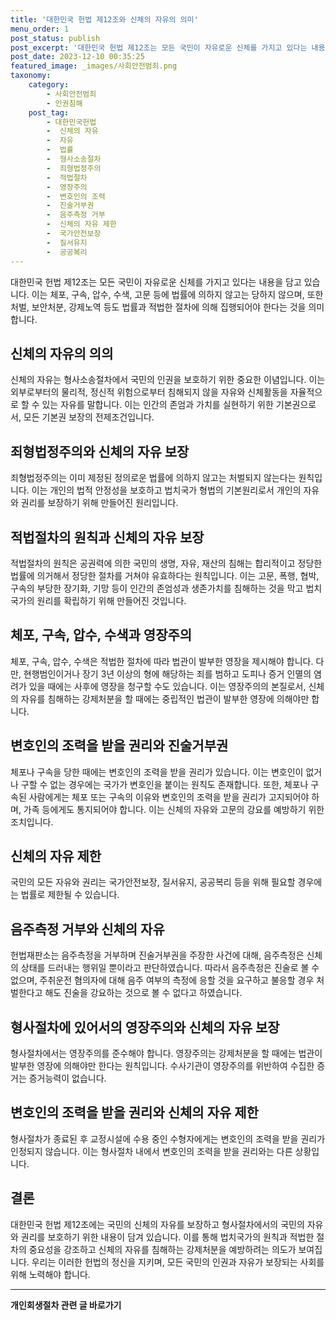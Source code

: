 ```yaml
---
title: '대한민국 헌법 제12조와 신체의 자유의 의미'
menu_order: 1
post_status: publish
post_excerpt: '대한민국 헌법 제12조는 모든 국민이 자유로운 신체를 가지고 있다는 내용을 담고 있습니다. 이는 체포, 구속, 압수, 수색, 고문 등에 법률에 의하지 않고는 당하지 않으며, 또한 처벌, 보안처분, 강제노역 등도 법률과 적법한 절차에 의해 집행되어야 한다는 것을 의미합니다.'
post_date: 2023-12-10 00:35:25
featured_image: _images/사회안전범죄.png
taxonomy:
    category:
        - 사회안전범죄
        - 인권침해
    post_tag:
        - 대한민국헌법
        -  신체의 자유
        -  자유
        -  법률
        -  형사소송절차
        -  죄형법정주의
        -  적법절차
        -  영장주의
        -  변호인의 조력
        -  진술거부권
        -  음주측정 거부
        -  신체의 자유 제한
        -  국가안전보장
        -  질서유지
        -  공공복리
---
```



대한민국 헌법 제12조는 모든 국민이 자유로운 신체를 가지고 있다는 내용을 담고 있습니다. 이는 체포, 구속, 압수, 수색, 고문 등에 법률에 의하지 않고는 당하지 않으며, 또한 처벌, 보안처분, 강제노역 등도 법률과 적법한 절차에 의해 집행되어야 한다는 것을 의미합니다.

## 신체의 자유의 의의

신체의 자유는 형사소송절차에서 국민의 인권을 보호하기 위한 중요한 이념입니다. 이는 외부로부터의 물리적, 정신적 위험으로부터 침해되지 않을 자유와 신체활동을 자율적으로 할 수 있는 자유를 말합니다. 이는 인간의 존엄과 가치를 실현하기 위한 기본권으로서, 모든 기본권 보장의 전제조건입니다. 

## 죄형법정주의와 신체의 자유 보장

죄형법정주의는 이미 제정된 정의로운 법률에 의하지 않고는 처벌되지 않는다는 원칙입니다. 이는 개인의 법적 안정성을 보호하고 법치국가 형법의 기본원리로서 개인의 자유와 권리를 보장하기 위해 만들어진 원리입니다.

## 적법절차의 원칙과 신체의 자유 보장

적법절차의 원칙은 공권력에 의한 국민의 생명, 자유, 재산의 침해는 합리적이고 정당한 법률에 의거해서 정당한 절차를 거쳐야 유효하다는 원칙입니다. 이는 고문, 폭행, 협박, 구속의 부당한 장기화, 기망 등이 인간의 존엄성과 생존가치를 침해하는 것을 막고 법치국가의 원리를 확립하기 위해 만들어진 것입니다.

## 체포, 구속, 압수, 수색과 영장주의

체포, 구속, 압수, 수색은 적법한 절차에 따라 법관이 발부한 영장을 제시해야 합니다. 다만, 현행범인이거나 장기 3년 이상의 형에 해당하는 죄를 범하고 도피나 증거 인멸의 염려가 있을 때에는 사후에 영장을 청구할 수도 있습니다. 이는 영장주의의 본질로서, 신체의 자유를 침해하는 강제처분을 할 때에는 중립적인 법관이 발부한 영장에 의해야만 합니다.

## 변호인의 조력을 받을 권리와 진술거부권

체포나 구속을 당한 때에는 변호인의 조력을 받을 권리가 있습니다. 이는 변호인이 없거나 구할 수 없는 경우에는 국가가 변호인을 붙이는 원칙도 존재합니다. 또한, 체포나 구속된 사람에게는 체포 또는 구속의 이유와 변호인의 조력을 받을 권리가 고지되어야 하며, 가족 등에게도 통지되어야 합니다. 이는 신체의 자유와 고문의 강요를 예방하기 위한 조치입니다.

## 신체의 자유 제한

국민의 모든 자유와 권리는 국가안전보장, 질서유지, 공공복리 등을 위해 필요할 경우에는 법률로 제한될 수 있습니다.

## 음주측정 거부와 신체의 자유

헌법재판소는 음주측정을 거부하며 진술거부권을 주장한 사건에 대해, 음주측정은 신체의 상태를 드러내는 행위일 뿐이라고 판단하였습니다. 따라서 음주측정은 진술로 볼 수 없으며, 주취운전 혐의자에 대해 음주 여부의 측정에 응할 것을 요구하고 불응할 경우 처벌한다고 해도 진술을 강요하는 것으로 볼 수 없다고 하였습니다.

## 형사절차에 있어서의 영장주의와 신체의 자유 보장

형사절차에서는 영장주의를 준수해야 합니다. 영장주의는 강제처분을 할 때에는 법관이 발부한 영장에 의해야만 한다는 원칙입니다. 수사기관이 영장주의를 위반하여 수집한 증거는 증거능력이 없습니다.

## 변호인의 조력을 받을 권리와 신체의 자유 제한

형사절차가 종료된 후 교정시설에 수용 중인 수형자에게는 변호인의 조력을 받을 권리가 인정되지 않습니다. 이는 형사절차 내에서 변호인의 조력을 받을 권리와는 다른 상황입니다.

## 결론

대한민국 헌법 제12조에는 국민의 신체의 자유를 보장하고 형사절차에서의 국민의 자유와 권리를 보호하기 위한 내용이 담겨 있습니다. 이를 통해 법치국가의 원칙과 적법한 절차의 중요성을 강조하고 신체의 자유를 침해하는 강제처분을 예방하려는 의도가 보여집니다. 우리는 이러한 헌법의 정신을 지키며, 모든 국민의 인권과 자유가 보장되는 사회를 위해 노력해야 합니다.
<!-- wp:separator -->
<hr class="wp-block-separator has-alpha-channel-opacity"/>
<!-- /wp:separator -->

<!-- wp:group {"backgroundColor":"base","layout":{"type":"constrained"}} -->
<div class="wp-block-group has-base-background-color has-background"><!-- wp:paragraph {"align":"center","fontSize":"medium"} -->
<p class="has-text-align-center has-large-font-size"><strong>개인회생절차 관련 글 바로가기</strong></p>
<!-- /wp:paragraph -->


<!-- wp:latest-posts
{"categories":[{"id":14834,"count":19,"description":"","link":"https://uknowlaw.com/category/%ea%b0%9c%ec%9d%b8%ed%9a%8c%ec%83%9d%ec%a0%88%ec%b0%a8/","name":"개인회생절차","slug":"개인회생절차","taxonomy":"category","parent":0,"meta":[],"_links":{"self":[{"href":"https://uknowlaw.com/wp-json/wp/v2/categories/14834"}],"collection":[{"href":"https://uknowlaw.com/wp-json/wp/v2/categories"}],"about":[{"href":"https://uknowlaw.com/wp-json/wp/v2/taxonomies/category"}],"wp:post_type":[{"href":"https://uknowlaw.com/wp-json/wp/v2/posts?categories=14834"}],"curies":[{"name":"wp","href":"https://api.w.org/{rel}","templated":true}]}}],"postsToShow":100,"excerptLength":28,"postLayout":"grid","columns":2,"featuredImageAlign":"left","featuredImageSizeSlug":"large","fontSize":"small"} /--></div>
<!-- /wp:group -->